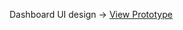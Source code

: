 Dashboard UI design -> [View Prototype](https://www.figma.com/proto/UbAKHNVgAU9TIU99nYLyLd/Dashboard-UI-Design?page-id=0%3A1&node-id=1-69&viewport=359%2C325%2C0.56&t=qKDhCb2PgdH072i7-1&scaling=min-zoom&content-scaling=fixed)
